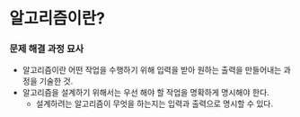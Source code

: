 # 알고리즘이란?

### 문제 해결 과정 묘사
 - 알고리즘이란 어떤 작업을 수행하기 위해 입력을 받아 원하는 출력을 만들어내는 과정을 기술한 것.
 - 알고리즘을 설계하기 위해서는 우선 해야 할 작업을 명확하게 명시해야 한다.
   - 설계하려는 알고리즘이 무엇을 하는지는 입력과 출력으로 명시할 수 있다.

### 